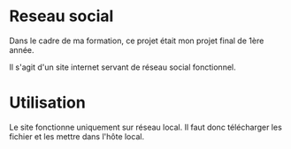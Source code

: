 # **Reseau social**

Dans le cadre de ma formation, ce projet était mon projet final de 1ère année.

Il s'agit d'un site internet servant de réseau social fonctionnel.

# **Utilisation**

Le site fonctionne uniquement sur réseau local. Il faut donc télécharger les fichier et les mettre dans l'hôte local.
